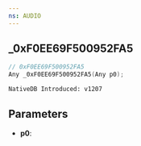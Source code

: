 ```yaml
---
ns: AUDIO
---
```

## _0xF0EE69F500952FA5

```c
// 0xF0EE69F500952FA5
Any _0xF0EE69F500952FA5(Any p0);
```

```
NativeDB Introduced: v1207
```

## Parameters
* **p0**:
